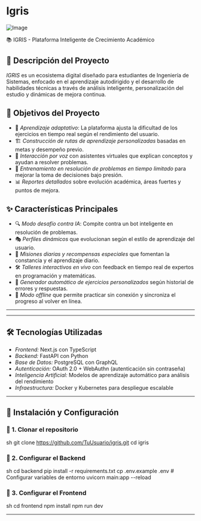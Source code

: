 # Igris

![Image](https://github.com/user-attachments/assets/ecf927ab-7d3f-42fc-a857-63b36eafd665)

📚 IGRIS - Plataforma Inteligente de Crecimiento Académico  

## 📌 Descripción del Proyecto  
*IGRIS* es un ecosistema digital diseñado para estudiantes de Ingeniería de Sistemas, enfocado en el aprendizaje autodirigido y el desarrollo de habilidades técnicas a través de análisis inteligente, personalización del estudio y dinámicas de mejora continua.  

## 🎯 Objetivos del Proyecto  
- 🧠 *Aprendizaje adaptativo*: La plataforma ajusta la dificultad de los ejercicios en tiempo real según el rendimiento del usuario.  
- 🏗 *Construcción de rutas de aprendizaje personalizadas* basadas en metas y desempeño previo.  
- 🎤 *Interacción por voz* con asistentes virtuales que explican conceptos y ayudan a resolver problemas.  
- 🔄 *Entrenamiento en resolución de problemas en tiempo limitado* para mejorar la toma de decisiones bajo presión.  
- 📊 *Reportes detallados* sobre evolución académica, áreas fuertes y puntos de mejora.  

## ✨ Características Principales  
- 🔍 *Modo desafío contra IA*: Compite contra un bot inteligente en resolución de problemas.  
- 🎭 *Perfiles dinámicos* que evolucionan según el estilo de aprendizaje del usuario.  
- 🏅 *Misiones diarias y recompensas especiales* que fomentan la constancia y el aprendizaje diario.  
- 🛠 *Talleres interactivos en vivo* con feedback en tiempo real de expertos en programación y matemáticas.  
- 🔧 *Generador automático de ejercicios personalizados* según historial de errores y respuestas.  
- 📡 *Modo offline* que permite practicar sin conexión y sincroniza el progreso al volver en línea.  
****
---

## 🛠️ Tecnologías Utilizadas  
- *Frontend:* Next.js con TypeScript  
- *Backend:* FastAPI con Python  
- *Base de Datos:* PostgreSQL con GraphQL  
- *Autenticación:* OAuth 2.0 + WebAuthn (autenticación sin contraseña)  
- *Inteligencia Artificial:* Modelos de aprendizaje automático para análisis del rendimiento  
- *Infraestructura:* Docker y Kubernetes para despliegue escalable  

---

## 🚀 Instalación y Configuración  

### 🔹 1. Clonar el repositorio  
sh
git clone https://github.com/TuUsuario/igris.git
cd igris
  

### 🔹 2. Configurar el Backend  
sh
cd backend
pip install -r requirements.txt
cp .env.example .env  # Configurar variables de entorno
uvicorn main:app --reload
  

### 🔹 3. Configurar el Frontend  
sh
cd frontend
npm install
npm run dev
  

---
